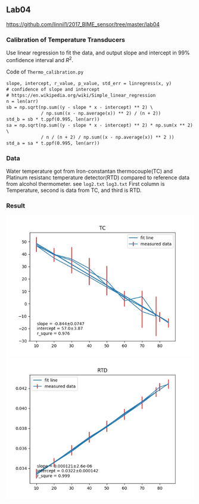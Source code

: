 ## Lab04
https://github.com/linnil1/2017_BIME_sensor/tree/master/lab04

### Calibration of Temperature Transducers
Use linear regression to fit the data, and output slope and intercept in 99% confidence interval and $R^2$.

Code of `Thermo_calibration.py`
``` python3=34
slope, intercept, r_value, p_value, std_err = linregress(x, y)
# confidence of slope and intercept
# https://en.wikipedia.org/wiki/Simple_linear_regression
n = len(arr)
sb = np.sqrt(np.sum((y - slope * x - intercept) ** 2) \
             / np.sum((x - np.average(x)) ** 2) / (n + 2))
std_b = sb * t.ppf(0.995, len(arr))
sa = np.sqrt(np.sum((y - slope * x - intercept) ** 2) * np.sum(x ** 2) \
             / n / (n + 2) / np.sum((x - np.average(x)) ** 2 ))
std_a = sa * t.ppf(0.995, len(arr))
```

### Data
Water temperature got from Iron-constantan thermocouple(TC) and
Platinum resistanc temperature detector(RTD) compared to reference data from alcohol thermometer.
see `log2.txt` `log3.txt`
First column is Temperature, second is data from TC, and third is RTD.

### Result
![](https://github.com/linnil1/2017_BIME_sensor/raw/master/lab04/Cali_TC.jpg)
![](https://github.com/linnil1/2017_BIME_sensor/raw/master/lab04/Cali_RTD.jpg)
